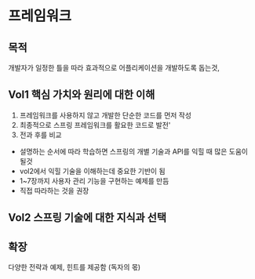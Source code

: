 # 프레임워크

## 목적
개발자가 일정한 틀을 따라 효과적으로 어플리케이션을 개발하도록 돕는것, 

## Vol1 핵심 가치와 원리에 대한 이해
 
1. 프레임워크를 사용하지 않고 개발한 단순한 코드를 먼저 작성
2. 최종적으로 스프링 프레임워크를 활요한 코드로 발전'
3. 전과 후를 비교

- 설명하는 순서에 따라 학습하면 스프링의 개별 기술과 API를 익힐 때 많은 도움이 될것
- vol2에서 익힐 기술을 이해하는데 중요한 기반이 됨
- 1~7장까지 사용자 관리 기능을 구현하는 예제를 만듬
- 직접 따라하는 것을 권장

## Vol2 스프링 기술에 대한 지식과 선택

## 확장 
다양한 전략과 예제, 힌트를 제공함 (독자의 몫)


